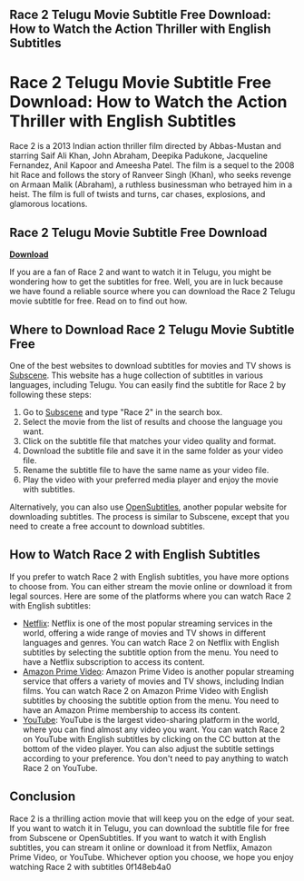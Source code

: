 ## Race 2 Telugu Movie Subtitle Free Download: How to Watch the Action Thriller with English Subtitles

  
# Race 2 Telugu Movie Subtitle Free Download: How to Watch the Action Thriller with English Subtitles
 
Race 2 is a 2013 Indian action thriller film directed by Abbas-Mustan and starring Saif Ali Khan, John Abraham, Deepika Padukone, Jacqueline Fernandez, Anil Kapoor and Ameesha Patel. The film is a sequel to the 2008 hit Race and follows the story of Ranveer Singh (Khan), who seeks revenge on Armaan Malik (Abraham), a ruthless businessman who betrayed him in a heist. The film is full of twists and turns, car chases, explosions, and glamorous locations.
 
## Race 2 Telugu Movie Subtitle Free Download


[**Download**](https://www.google.com/url?q=https%3A%2F%2Fshurll.com%2F2tKMOh&sa=D&sntz=1&usg=AOvVaw0GGwSu18Web7h3Eu2teDzu)

 
If you are a fan of Race 2 and want to watch it in Telugu, you might be wondering how to get the subtitles for free. Well, you are in luck because we have found a reliable source where you can download the Race 2 Telugu movie subtitle for free. Read on to find out how.
 
## Where to Download Race 2 Telugu Movie Subtitle Free
 
One of the best websites to download subtitles for movies and TV shows is [Subscene](https://subscene.com/). This website has a huge collection of subtitles in various languages, including Telugu. You can easily find the subtitle for Race 2 by following these steps:
 
1. Go to [Subscene](https://subscene.com/) and type "Race 2" in the search box.
2. Select the movie from the list of results and choose the language you want.
3. Click on the subtitle file that matches your video quality and format.
4. Download the subtitle file and save it in the same folder as your video file.
5. Rename the subtitle file to have the same name as your video file.
6. Play the video with your preferred media player and enjoy the movie with subtitles.

Alternatively, you can also use [OpenSubtitles](https://www.opensubtitles.org/), another popular website for downloading subtitles. The process is similar to Subscene, except that you need to create a free account to download subtitles.
 
## How to Watch Race 2 with English Subtitles
 
If you prefer to watch Race 2 with English subtitles, you have more options to choose from. You can either stream the movie online or download it from legal sources. Here are some of the platforms where you can watch Race 2 with English subtitles:

- [Netflix](https://www.netflix.com/): Netflix is one of the most popular streaming services in the world, offering a wide range of movies and TV shows in different languages and genres. You can watch Race 2 on Netflix with English subtitles by selecting the subtitle option from the menu. You need to have a Netflix subscription to access its content.
- [Amazon Prime Video](https://www.primevideo.com/): Amazon Prime Video is another popular streaming service that offers a variety of movies and TV shows, including Indian films. You can watch Race 2 on Amazon Prime Video with English subtitles by choosing the subtitle option from the menu. You need to have an Amazon Prime membership to access its content.
- [YouTube](https://www.youtube.com/): YouTube is the largest video-sharing platform in the world, where you can find almost any video you want. You can watch Race 2 on YouTube with English subtitles by clicking on the CC button at the bottom of the video player. You can also adjust the subtitle settings according to your preference. You don't need to pay anything to watch Race 2 on YouTube.

## Conclusion
 
Race 2 is a thrilling action movie that will keep you on the edge of your seat. If you want to watch it in Telugu, you can download the subtitle file for free from Subscene or OpenSubtitles. If you want to watch it with English subtitles, you can stream it online or download it from Netflix, Amazon Prime Video, or YouTube. Whichever option you choose, we hope you enjoy watching Race 2 with subtitles
 0f148eb4a0
